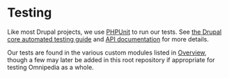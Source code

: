 # Testing

Like most Drupal projects, we use [PHPUnit](https://phpunit.de/) to run our
tests. See [the Drupal core automated testing
guide](https://www.drupal.org/docs/develop/automated-testing) and [API
documentation](https://api.drupal.org/api/drupal/core!core.api.php/group/testing)
for more details.

Our tests are found in the various custom modules listed in
[Overview](overview.md), though a few may later be added in this root repository
if appropriate for testing Omnipedia as a whole.
